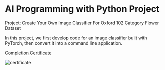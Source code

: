 # AI Programming with Python Project

Project: Create Your Own Image Classifier For Oxford 102 Category Flower Dataset

In this project, we first develop code for an image classifier built with PyTorch, then convert it into a command line application.

[Completion Certificate](https://graduation.udacity.com/nd089)

![](C:\Users\user\Desktop\download.png "certificate")
